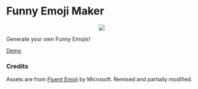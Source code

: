 # Funny Emoji Maker

<p align="center">
  <img src="./public/funny-emoji-maker.pages.dev.png" />
</p>

Generate your own Funny Emojis!

[Demo](https://emoji-maker.onrender.com/)

### Credits

Assets are from [Fluent Emoji](https://github.com/microsoft/fluentui-emoji) by Microsoft. Remixed and partially modified.

